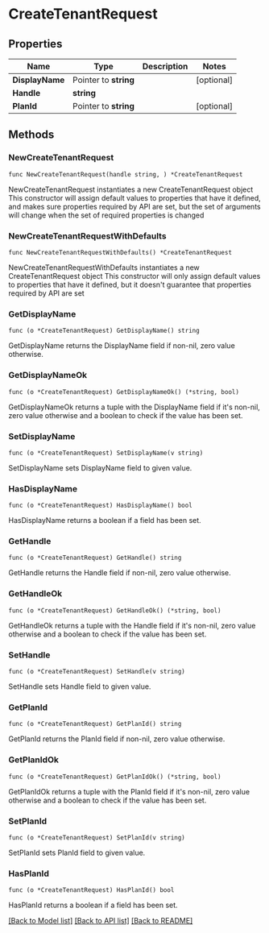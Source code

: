 # CreateTenantRequest

## Properties

Name | Type | Description | Notes
------------ | ------------- | ------------- | -------------
**DisplayName** | Pointer to **string** |  | [optional] 
**Handle** | **string** |  | 
**PlanId** | Pointer to **string** |  | [optional] 

## Methods

### NewCreateTenantRequest

`func NewCreateTenantRequest(handle string, ) *CreateTenantRequest`

NewCreateTenantRequest instantiates a new CreateTenantRequest object
This constructor will assign default values to properties that have it defined,
and makes sure properties required by API are set, but the set of arguments
will change when the set of required properties is changed

### NewCreateTenantRequestWithDefaults

`func NewCreateTenantRequestWithDefaults() *CreateTenantRequest`

NewCreateTenantRequestWithDefaults instantiates a new CreateTenantRequest object
This constructor will only assign default values to properties that have it defined,
but it doesn't guarantee that properties required by API are set

### GetDisplayName

`func (o *CreateTenantRequest) GetDisplayName() string`

GetDisplayName returns the DisplayName field if non-nil, zero value otherwise.

### GetDisplayNameOk

`func (o *CreateTenantRequest) GetDisplayNameOk() (*string, bool)`

GetDisplayNameOk returns a tuple with the DisplayName field if it's non-nil, zero value otherwise
and a boolean to check if the value has been set.

### SetDisplayName

`func (o *CreateTenantRequest) SetDisplayName(v string)`

SetDisplayName sets DisplayName field to given value.

### HasDisplayName

`func (o *CreateTenantRequest) HasDisplayName() bool`

HasDisplayName returns a boolean if a field has been set.

### GetHandle

`func (o *CreateTenantRequest) GetHandle() string`

GetHandle returns the Handle field if non-nil, zero value otherwise.

### GetHandleOk

`func (o *CreateTenantRequest) GetHandleOk() (*string, bool)`

GetHandleOk returns a tuple with the Handle field if it's non-nil, zero value otherwise
and a boolean to check if the value has been set.

### SetHandle

`func (o *CreateTenantRequest) SetHandle(v string)`

SetHandle sets Handle field to given value.


### GetPlanId

`func (o *CreateTenantRequest) GetPlanId() string`

GetPlanId returns the PlanId field if non-nil, zero value otherwise.

### GetPlanIdOk

`func (o *CreateTenantRequest) GetPlanIdOk() (*string, bool)`

GetPlanIdOk returns a tuple with the PlanId field if it's non-nil, zero value otherwise
and a boolean to check if the value has been set.

### SetPlanId

`func (o *CreateTenantRequest) SetPlanId(v string)`

SetPlanId sets PlanId field to given value.

### HasPlanId

`func (o *CreateTenantRequest) HasPlanId() bool`

HasPlanId returns a boolean if a field has been set.


[[Back to Model list]](../README.md#documentation-for-models) [[Back to API list]](../README.md#documentation-for-api-endpoints) [[Back to README]](../README.md)


